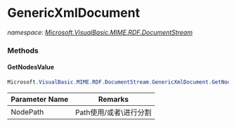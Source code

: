 ﻿# GenericXmlDocument
_namespace: <a href="#" onClick="load('/docs/Microsoft.VisualBasic.MIME.RDF.DocumentStream/index.md')">Microsoft.VisualBasic.MIME.RDF.DocumentStream</a>_





### Methods

#### GetNodesValue
```csharp
Microsoft.VisualBasic.MIME.RDF.DocumentStream.GenericXmlDocument.GetNodesValue(System.String)
```


|Parameter Name|Remarks|
|--------------|-------|
|NodePath|Path使用/或者\进行分割|



